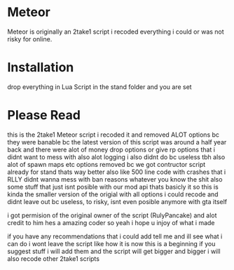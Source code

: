 # Meteor
Meteor is originally an 2take1 script i recoded everything i could or was not risky for online.

# Installation
drop everything in Lua Script in the stand folder and you are set


# Please Read
this is the 2take1 Meteor script i recoded it and removed ALOT options bc they were banable bc the latest version of this script was around a half year back and there were alot of money drop options or give rp
options that i didnt want to mess with also alot logging i also didnt do bc useless tbh also alot of spawn maps etc options removed bc we got contructor script already for stand thats way better also like 500 line
code with crashes that i RLLY didnt wanna mess with ban reasons whatever you know the shit also some stuff that just isnt posible with our mod api thats basicly it so this is kinda the smaller version of the origial
with all options i could recode and didnt leave out bc useless, to risky, isnt even posible anymore with gta itself

i got permision of the original owner of the script (RulyPancake) and alot credit to him hes a amazing coder
so yeah i hope u injoy of what i made

if you have any recommendations that i could add tell me and ill see what i can do
i wont leave the script like how it is now this is a beginning if you suggest stuff i will add them and the script will get bigger and bigger
i will also recode other 2take1 scripts
